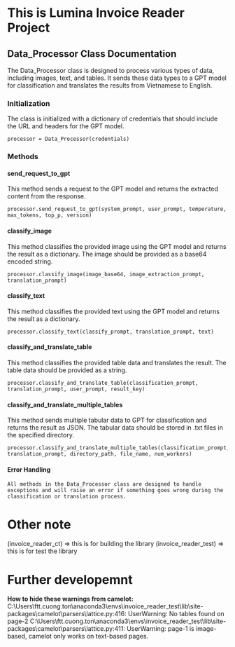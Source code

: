 # This is Lumina Invoice Reader Project

## Data_Processor Class Documentation

The Data_Processor class is designed to process various types of data, including images, text, and tables. It sends these data types to a GPT model for classification and translates the results from Vietnamese to English.

### Initialization

The class is initialized with a dictionary of credentials that should include the URL and headers for the GPT model.

    processor = Data_Processor(credentials)

### Methods

#### **send_request_to_gpt**
This method sends a request to the GPT model and returns the extracted content from the response.

    processor.send_request_to_gpt(system_prompt, user_prompt, temperature, max_tokens, top_p, version)

#### **classify_image**
This method classifies the provided image using the GPT model and returns the result as a dictionary. The image should be provided as a base64 encoded string.

    processor.classify_image(image_base64, image_extraction_prompt, translation_prompt)

#### **classify_text**
This method classifies the provided text using the GPT model and returns the result as a dictionary.
    
    processor.classify_text(classify_prompt, translation_prompt, text)


#### **classify_and_translate_table**
This method classifies the provided table data and translates the result. The table data should be provided as a string.
    
    processor.classify_and_translate_table(classification_prompt, translation_prompt, user_prompt, result_key)

#### **classify_and_translate_multiple_tables**
This method sends multiple tabular data to GPT for classification and returns the result as JSON. The tabular data should be stored in .txt files in the specified directory.

    processor.classify_and_translate_multiple_tables(classification_prompt, translation_prompt, directory_path, file_name, num_workers)

#### **Error Handling**
    All methods in the Data_Processor class are designed to handle exceptions and will raise an error if something goes wrong during the classification or translation process.


# Other note
(invoice_reader_ct) => this is for building the library
(invoice_reader_test) => this is for test the library

# Further developemnt
**How to hide these warnings from camelot:** 
    C:\Users\ftt.cuong.ton\anaconda3\envs\invoice_reader_test\lib\site-packages\camelot\parsers\lattice.py:416: UserWarning: No tables found on page-2
    C:\Users\ftt.cuong.ton\anaconda3\envs\invoice_reader_test\lib\site-packages\camelot\parsers\lattice.py:411: UserWarning: page-1 is image-based, camelot only works on text-based pages.
